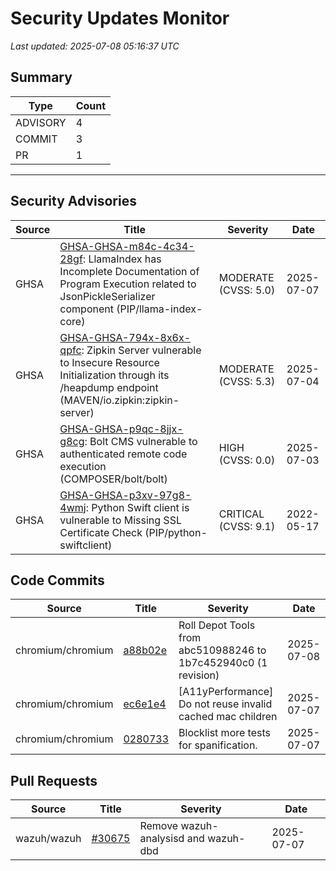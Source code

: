 # Security Updates Monitor

*Last updated: 2025-07-08 05:16:37 UTC*

## Summary
| Type | Count |
|------|-------|
| ADVISORY | 4 |
| COMMIT | 3 |
| PR | 1 |

---

## Security Advisories

| Source | Title | Severity | Date |
|--------|-------|----------|------|
| GHSA | [GHSA-GHSA-m84c-4c34-28gf](https://github.com/advisories/GHSA-m84c-4c34-28gf): LlamaIndex has Incomplete Documentation of Program Execution related to JsonPickleSerializer component (PIP/llama-index-core) | MODERATE (CVSS: 5.0) | 2025-07-07 |
| GHSA | [GHSA-GHSA-794x-8x6x-qpfc](https://github.com/advisories/GHSA-794x-8x6x-qpfc): Zipkin Server vulnerable to Insecure Resource Initialization through its /heapdump endpoint (MAVEN/io.zipkin:zipkin-server) | MODERATE (CVSS: 5.3) | 2025-07-04 |
| GHSA | [GHSA-GHSA-p9qc-8jjx-g8cg](https://github.com/advisories/GHSA-p9qc-8jjx-g8cg): Bolt CMS vulnerable to authenticated remote code execution (COMPOSER/bolt/bolt) | HIGH (CVSS: 0.0) | 2025-07-03 |
| GHSA | [GHSA-GHSA-p3xv-97g8-4wmj](https://github.com/advisories/GHSA-p3xv-97g8-4wmj): Python Swift client is vulnerable to Missing SSL Certificate Check (PIP/python-swiftclient) | CRITICAL (CVSS: 9.1) | 2022-05-17 |

## Code Commits

| Source | Title | Severity | Date |
|--------|-------|----------|------|
| chromium/chromium | [a88b02e](https://github.com/chromium/chromium/commit/a88b02e54c8157df975b3769a80ce028a129b55c) | Roll Depot Tools from abc510988246 to 1b7c452940c0 (1 revision) | 2025-07-08 |
| chromium/chromium | [ec6e1e4](https://github.com/chromium/chromium/commit/ec6e1e42737e1f5caebe09bcf6f11e3abef3e13d) | [A11yPerformance] Do not reuse invalid cached mac children | 2025-07-07 |
| chromium/chromium | [0280733](https://github.com/chromium/chromium/commit/02807335eb5e9384b2169ce5771a1e400454625e) | Blocklist more tests for spanification. | 2025-07-07 |

## Pull Requests

| Source | Title | Severity | Date |
|--------|-------|----------|------|
| wazuh/wazuh | [#30675](https://github.com/wazuh/wazuh/pull/30675) | Remove wazuh-analysisd and wazuh-dbd | 2025-07-07 |

